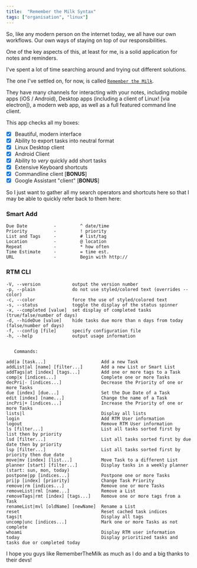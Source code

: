 ```yaml
---
title:  "Remember the Milk Syntax"
tags: ["organisation", "linux"]
---
```


So, like any modern person on the internet today, we all have our own workflows. Our own ways of staying on top of our responsibilities. 

One of the key aspects of this, at least for me, is a solid application for notes and reminders. 

I've spent a lot of time searching around and trying out different solutions. 

The one I've settled on, for now, is called [`Remember the Milk`](https://rememberthemilk.com). 

<!--more-->
They have many channels for interacting with your notes, including mobile apps (iOS / Android), Desktop apps (including a client of Linux! [via electron]), a modern web app, as well as a full featured command line client. 

This app checks all my boxes:

- [x] Beautiful, modern interface
- [x] Ability to export tasks into neutral format
- [x] Linux Desktop client
- [x] Android Client
- [x] Ability to _very_ quickly add short tasks
- [x] Extensive Keyboard shortcuts
- [x] Commandline client [**BONUS**]
- [x] Google Assistant "client" [**BONUS**] 

So I just want to gather all my search operators and shortcuts here so that I may be able to quickly refer back to them here:

### Smart Add  

```
Due Date          -         ^ date/time  
Priority          -         ! priority  
List and Tags     -         # list/tag  
Location          -         @ location  
Repeat            -         * how often 
Time Estimate     -         = time est.  
URL               -         Begin with http://
```
### RTM CLI

```
-V, --version            output the version number
-p, --plain              do not use styled/colored text (overrides --color)
-c, --color              force the use of styled/colored text
-s, --status             toggle the display of the status spinner
-x, --completed [value]  set display of completed tasks (true/false/number of days)
-d, --hideDue [value]    hide tasks due more than n days from today (false/number of days)
-f, --config [file]      specify configuration file
-h, --help               output usage information
    
    
   Commands:
    
add|a [task...]                     Add a new Task
addList|al [name] [filter...]       Add a new List or Smart List
addTags|at [index] [tags...]        Add one or more tags to a Task
comp|x [indices...]                 Complete one or more Tasks
decPri|- [indices...]               Decrease the Priority of one or more Tasks
due [index] [due...]                Set the Due Date of a Task
edit [index] [name...]              Change the name of a Task
incPri|+ [indices...]               Increase the Priority of one or more Tasks
lists|l                             Display all lists
login                               Add RTM User information
logout                              Remove RTM User information
ls [filter...]                      List all tasks sorted first by list then by priority
lsd [filter...]                     List all tasks sorted first by due date then by priority
lsp [filter...]                     List all tasks sorted first by priority then due date
move|mv [index] [list...]           Move Task to a different List
planner [start] [filter...]         Display tasks in a weekly planner (start: sun, mon, today)
postpone|pp [indices...]            Postpone one or more Tasks
pri|p [index] [priority]            Change Task Priority
remove|rm [indices...]              Remove one or more Tasks
removeList|rml [name...]            Remove a List
removeTags|rmt [index] [tags...]    Remove one or more tags from a Task
renameList|mvl [oldName] [newName]  Rename a List
reset                               Reset cached task indices
tags|t                              Display all tags
uncomp|unc [indices...]             Mark one or more Tasks as not complete
whoami                              Display RTM user information
today                               Display prioritized tasks and tasks due or completed today
```

I hope you guys like RememberTheMilk as much as I do and a big thanks to their devs!


